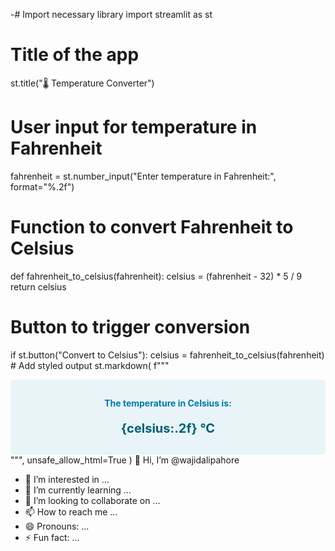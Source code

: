-# Import necessary library
import streamlit as st

# Title of the app
st.title("🌡️ Temperature Converter")

# User input for temperature in Fahrenheit
fahrenheit = st.number_input("Enter temperature in Fahrenheit:", format="%.2f")

# Function to convert Fahrenheit to Celsius
def fahrenheit_to_celsius(fahrenheit):
    celsius = (fahrenheit - 32) * 5 / 9
    return celsius

# Button to trigger conversion
if st.button("Convert to Celsius"):
    celsius = fahrenheit_to_celsius(fahrenheit)
    # Add styled output
    st.markdown(
        f"""
        <div style="background-color: #e8f4f8; padding: 10px; border-radius: 5px; text-align: center;">
            <h4 style="color: #0078a8;">The temperature in Celsius is:</h4>
            <p style="font-size: 20px; font-weight: bold; color: #005f73;">{celsius:.2f} °C</p>
        </div>
        """,
        unsafe_allow_html=True
    )
 👋 Hi, I’m @wajidalipahore
- 👀 I’m interested in ...
- 🌱 I’m currently learning ...
- 💞️ I’m looking to collaborate on ...
- 📫 How to reach me ...
- 😄 Pronouns: ...
- ⚡ Fun fact: ...

<!---
wajidalipahore/wajidalipahore is a ✨ special ✨ repository because its `README.md` (this file) appears on your GitHub profile.
You can click the Preview link to take a look at your changes.
--->
